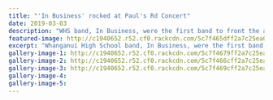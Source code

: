 ```yaml
---
title: "'In Business' rocked at Paul's Rd Concert"
date: 2019-03-03
description: "WHS band, In Business, were the first band to front the annual Whanganui Paulâ€™s Rd Music Festival on Sunday 3 March..."
featured-image: http://c1940652.r52.cf0.rackcdn.com/5c7f465dff2a7c25ea0000c6/In-Business.250---Copy.jpg
excerpt: "Whanganui High School band, In Business, were the first band to front the annual Whanganui Paulâ€™s Rd Music Festival on Sunday 3 March."
gallery-image-1: http://c1940652.r52.cf0.rackcdn.com/5c7f4679ff2a7c25ea0000ca/53278926_361261698054097_6080976592174055424_n.jpg
gallery-image-2: http://c1940652.r52.cf0.rackcdn.com/5c7f466cff2a7c25ea0000c8/53190163_307638543229376_348627718096551936_n.jpg
gallery-image-3: http://c1940652.r52.cf0.rackcdn.com/5c7f469cff2a7c25ea0000ce/In-Business.jpg
gallery-image-4: 
gallery-image-5: 
---
```

